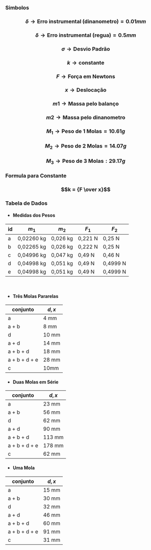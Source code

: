 ### Simbolos

### $$\delta \rightarrow \text{Erro instrumental (dinanometro)} = 0.01mm$$
### $$\delta \rightarrow \text{Erro instrumental (regua)} = 0.5mm$$
### $$\sigma \rightarrow \text{Desvio Padrão}$$
### $$k \rightarrow \text{constante}$$
### $$F \rightarrow \text{Força em Newtons}$$
### $$x \rightarrow \text{Deslocação}$$
### $$m1 \rightarrow \text{Massa pelo balanço}$$
### $$m2 \rightarrow \text{Massa pelo dinanometro}$$

### $$M_1 \rightarrow \text{Peso de 1 Molas} = 10.61 g$$
### $$M_2 \rightarrow \text{Peso de 2 Molas} = 14.07 g$$
### $$M_3 \rightarrow \text{Peso de 3 Molas} : 29.17 g$$

### Formula para Constante

### $$k = {F \over x}$$



### Tabela de Dados

- #### Medidas dos Pesos

| id  | $m_1$      | $m_2$    | $F_1$   | $F_2$    |
| --- | ---------- | -------- | ------- | -------- |
| a   | 0,02260 kg | 0,026 kg | 0,221 N | 0,25 N   |
| b   | 0,02265 kg | 0,026 kg | 0,222 N | 0,25 N   |
| c   | 0,04996 kg | 0,047 kg | 0,49 N  | 0,46 N   |
| d   | 0,04998 kg | 0,051 kg | 0,49 N  | 0,4999 N |
| e   | 0,04998 kg | 0,051 kg | 0,49 N  | 0,4999 N |

<br>

- #### Três Molas Pararelas

| conjunto      | $d,x$ |
| ------------- | ----- |
| a             | 4 mm  |
| a + b         | 8 mm  |
| d             | 10 mm |
| a + d         | 14 mm |
| a + b + d     | 18 mm |
| a + b + d + e | 28 mm |
| c             | 10mm  | 


- #### Duas Molas em Série

| conjunto      | $d,x$  |
| ------------- | ------ |
| a             | 23 mm  |
| a + b         | 56 mm  |
| d             | 62 mm  |
| a + d         | 90 mm  |
| a + b + d     | 113 mm |
| a + b + d + e | 178 mm |
| c             | 62 mm  | 



- #### Uma Mola

| conjunto      | $d,x$ |
| ------------- | ----- |
| a             | 15 mm |
| a + b         | 30 mm |
| d             | 32 mm |
| a + d         | 46 mm |
| a + b + d     | 60 mm |
| a + b + d + e | 91 mm |
| c             | 31 mm | 
